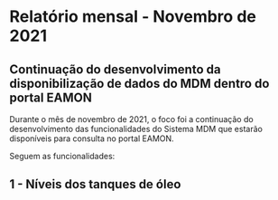 # Relatório mensal - Novembro de 2021

## Continuação do desenvolvimento da disponibilização de dados do MDM dentro do portal EAMON

Durante o mês de novembro de 2021, o foco foi a continuação do desenvolvimento das funcionalidades do Sistema MDM que estarão disponíveis para consulta no portal EAMON.

Seguem as funcionalidades:

## 1 - Níveis dos tanques de óleo
